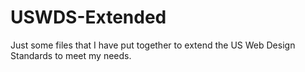 # USWDS-Extended
Just some files that I have put together to extend the US Web Design Standards to meet my needs.
